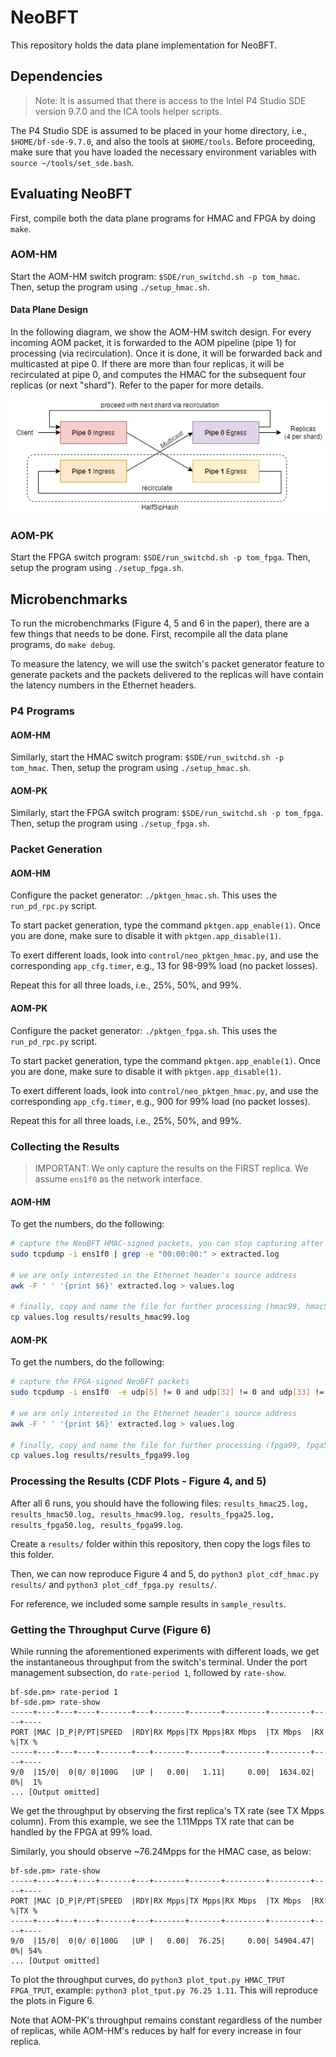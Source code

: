 # NeoBFT

This repository holds the data plane implementation for NeoBFT.

## Dependencies

> Note: It is assumed that there is access to the Intel P4 Studio SDE version 9.7.0 and the ICA tools helper scripts.

The P4 Studio SDE is assumed to be placed in your home directory, i.e., `$HOME/bf-sde-9.7.0`, and also the tools at `$HOME/tools`.
Before proceeding, make sure that you have loaded the necessary environment variables with `source ~/tools/set_sde.bash`.

## Evaluating NeoBFT
First, compile both the data plane programs for HMAC and FPGA by doing `make`.

### AOM-HM
Start the AOM-HM switch program: `$SDE/run_switchd.sh -p tom_hmac`.
Then, setup the program using `./setup_hmac.sh`.

#### Data Plane Design
In the following diagram, we show the AOM-HM switch design.
For every incoming AOM packet, it is forwarded to the AOM pipeline (pipe 1) for processing (via recirculation).
Once it is done, it will be forwarded back and multicasted at pipe 0.
If there are more than four replicas, it will be recirculated at pipe 0, and computes the HMAC for the subsequent four replicas (or next "shard").
Refer to the paper for more details.

![image](figures/tomHMAC.jpg)

### AOM-PK
Start the FPGA switch program: `$SDE/run_switchd.sh -p tom_fpga`.
Then, setup the program using `./setup_fpga.sh`.


## Microbenchmarks
To run the microbenchmarks (Figure 4, 5 and 6 in the paper), there are a few things that needs to be done.
First, recompile all the data plane programs, do `make debug`.

To measure the latency, we will use the switch's packet generator feature to generate packets and the packets delivered to the replicas will have contain the latency numbers in the Ethernet headers.

### P4 Programs
#### AOM-HM
Similarly, start the HMAC switch program: `$SDE/run_switchd.sh -p tom_hmac`.
Then, setup the program using `./setup_hmac.sh`.

#### AOM-PK
Similarly, start the FPGA switch program: `$SDE/run_switchd.sh -p tom_fpga`.
Then, setup the program using `./setup_fpga.sh`.

### Packet Generation
#### AOM-HM
Configure the packet generator: `./pktgen_hmac.sh`.
This uses the `run_pd_rpc.py` script.

To start packet generation, type the command `pktgen.app_enable(1)`.
Once you are done, make sure to disable it with `pktgen.app_disable(1)`.

To exert different loads, look into `control/neo_pktgen_hmac.py`, and use the corresponding `app_cfg.timer`, e.g., 13 for 98-99% load (no packet losses).

Repeat this for all three loads, i.e., 25%, 50%, and 99%.

#### AOM-PK
Configure the packet generator: `./pktgen_fpga.sh`.
This uses the `run_pd_rpc.py` script.

To start packet generation, type the command `pktgen.app_enable(1)`.
Once you are done, make sure to disable it with `pktgen.app_disable(1)`.

To exert different loads, look into `control/neo_pktgen_hmac.py`, and use the corresponding `app_cfg.timer`, e.g., 900 for 99% load (no packet losses).

Repeat this for all three loads, i.e., 25%, 50%, and 99%.

### Collecting the Results
> IMPORTANT: We only capture the results on the FIRST replica.
We assume `ens1f0` as the network interface.

#### AOM-HM
To get the numbers, do the following:
```bash
# capture the NeoBFT HMAC-signed packets, you can stop capturing after 10 seconds
sudo tcpdump -i ens1f0 | grep -e "00:00:00:" > extracted.log

# we are only interested in the Ethernet header's source address
awk -F ' ' '{print $6}' extracted.log > values.log

# finally, copy and name the file for further processing (hmac99, hmac50, hmac25)
cp values.log results/results_hmac99.log
```

#### AOM-PK
To get the numbers, do the following:
```bash
# capture the FPGA-signed NeoBFT packets
sudo tcpdump -i ens1f0  -e udp[5] != 0 and udp[32] != 0 and udp[33] != 0  > extracted.log

# we are only interested in the Ethernet header's source address
awk -F ' ' '{print $6}' extracted.log > values.log

# finally, copy and name the file for further processing (fpga99, fpga50, fpga25)
cp values.log results/results_fpga99.log
```

### Processing the Results (CDF Plots - Figure 4, and 5)
After all 6 runs, you should have the following files: `results_hmac25.log, results_hmac50.log, results_hmac99.log, results_fpga25.log, results_fpga50.log, results_fpga99.log`.

Create a `results/` folder within this repository, then copy the logs files to this folder.

Then, we can now reproduce Figure 4 and 5, do `python3 plot_cdf_hmac.py results/` and `python3 plot_cdf_fpga.py results/`.

For reference, we included some sample results in `sample_results`.


### Getting the Throughput Curve (Figure 6)
While running the aforementioned experiments with different loads, we get the instantaneous throughput from the switch's terminal.
Under the port management subsection, do `rate-period 1`, followed by `rate-show`.

```
bf-sde.pm> rate-period 1
bf-sde.pm> rate-show
-----+----+---+----+-------+---+-------+-------+---------+---------+----+----
PORT |MAC |D_P|P/PT|SPEED  |RDY|RX Mpps|TX Mpps|RX Mbps  |TX Mbps  |RX %|TX %
-----+----+---+----+-------+---+-------+-------+---------+---------+----+----
9/0  |15/0|  0|0/ 0|100G   |UP |   0.00|   1.11|     0.00|  1634.02|  0%|  1%
... [Output omitted]
```

We get the throughput by observing the first replica's TX rate (see TX Mpps column).
From this example, we see the 1.11Mpps TX rate that can be handled by the FPGA at 99% load.

Similarly, you should observe ~76.24Mpps for the HMAC case, as below:
```
bf-sde.pm> rate-show
-----+----+---+----+-------+---+-------+-------+---------+---------+----+----
PORT |MAC |D_P|P/PT|SPEED  |RDY|RX Mpps|TX Mpps|RX Mbps  |TX Mbps  |RX %|TX %
-----+----+---+----+-------+---+-------+-------+---------+---------+----+----
9/0  |15/0|  0|0/ 0|100G   |UP |   0.00|  76.25|     0.00| 54904.47|  0%| 54%
... [Output omitted]
```

To plot the throughput curves, do `python3 plot_tput.py HMAC_TPUT FPGA_TPUT`, example: `python3 plot_tput.py 76.25 1.11`.
This will reproduce the plots in Figure 6.

Note that AOM-PK's throughput remains constant regardless of the number of replicas, while AOM-HM's reduces by half for every increase in four replica.
